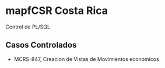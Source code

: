 # mapfCSR Costa Rica
Control de PL/SQL 

## Casos Controlados
* MCRS-847, Creacion de Vistas de Movimientos economicos